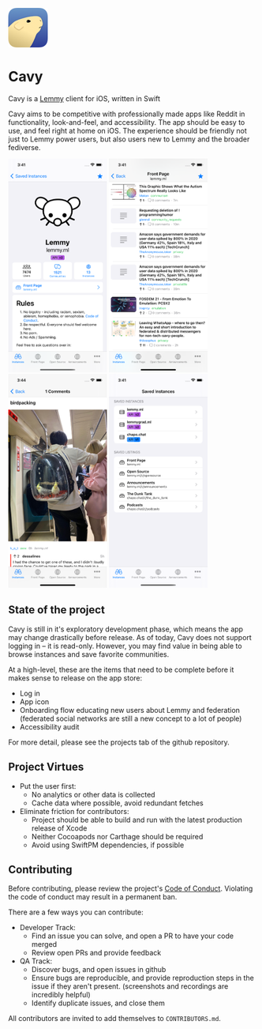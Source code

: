![app icon](./docs/static/IconRounded_80.png)
# Cavy
Cavy is a [Lemmy](https://join.lemmy.ml) client for iOS, written in Swift

Cavy aims to be competitive with professionally made apps like Reddit in functionality, look-and-feel, and accessibility. The app should be easy to use, and feel right at home on iOS. The experience should be friendly not just to Lemmy power users, but also users new to Lemmy and the broader fediverse.

<img src="./docs/static/Screenshot_Lemmyml.png" alt="site screen" width="200" /> <img src="./docs/static/Screenshot_LemmyFrontPage.png" alt="post listing screen" width="200" /> <img src="./docs/static/Screenshot_ImagePost.png" alt="image post screen" width="200" /> <img src="./docs/static/Screenshot_SavedInstances.png" alt="saved instances screen" width="200" />

## State of the project

Cavy is still in it's exploratory development phase, which means the app may change drastically before release. As of today, Cavy does not support logging in – it is read-only. However, you may find value in being able to browse instances and save favorite communities.

At a high-level, these are the items that need to be complete before it makes sense to release on the app store:

* Log in
* App icon
* Onboarding flow educating new users about Lemmy and federation (federated social networks are still a new concept to a lot of people)
* Accessibility audit

For more detail, please see the projects tab of the github repository.

## Project Virtues

* Put the user first: 
  * No analytics or other data is collected
  * Cache data where possible, avoid redundant fetches
* Eliminate friction for contributors:
  * Project should be able to build and run with the latest production release of Xcode
  * Neither Cocoapods nor Carthage should be required
  * Avoid using SwiftPM dependencies, if possible

## Contributing

Before contributing, please review the project's [Code of Conduct](./CODE_OF_CONDUCT.md). Violating the code of conduct may result in a permanent ban.

There are a few ways you can contribute:

* Developer Track:
  * Find an issue you can solve, and open a PR to have your code merged
  * Review open PRs and provide feedback
* QA Track:
  * Discover bugs, and open issues in github
  * Ensure bugs are reproducible, and provide reproduction steps in the issue if they aren't present. (screenshots and recordings are incredibly helpful)
  * Identify duplicate issues, and close them

All contributors are invited to add themselves to `CONTRIBUTORS.md`.
